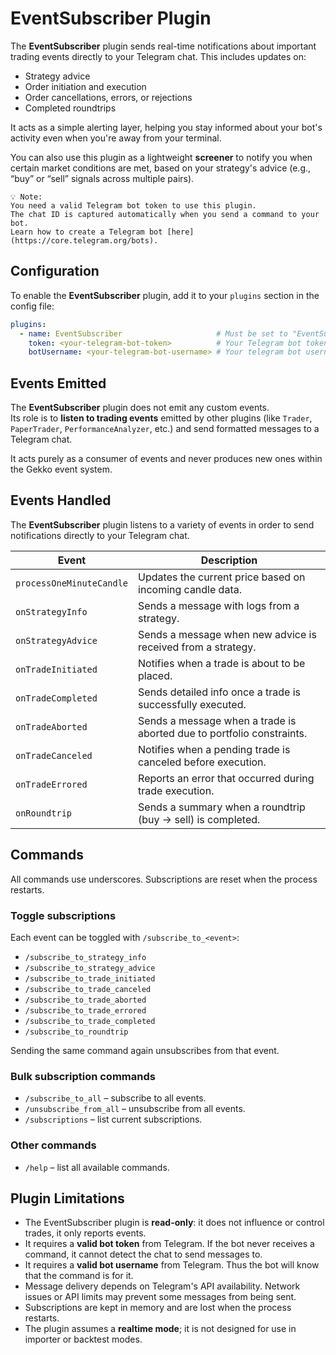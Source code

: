 # EventSubscriber Plugin

The **EventSubscriber** plugin sends real-time notifications about important trading events directly to your Telegram chat. This includes updates on:

- Strategy advice
- Order initiation and execution
- Order cancellations, errors, or rejections
- Completed roundtrips

It acts as a simple alerting layer, helping you stay informed about your bot's activity even when you're away from your terminal.

You can also use this plugin as a lightweight **screener** to notify you when certain market conditions are met, based on your strategy's advice (e.g., “buy” or “sell” signals across multiple pairs).

```
💡 Note:
You need a valid Telegram bot token to use this plugin.
The chat ID is captured automatically when you send a command to your bot.
Learn how to create a Telegram bot [here](https://core.telegram.org/bots).
```

## Configuration

To enable the **EventSubscriber** plugin, add it to your `plugins` section in the config file:

```yaml
plugins:
  - name: EventSubscriber                     # Must be set to "EventSubscriber"
    token: <your-telegram-bot-token>          # Your Telegram bot token
    botUsername: <your-telegram-bot-username> # Your telegram bot username
```
## Events Emitted

The **EventSubscriber** plugin does not emit any custom events.  
Its role is to **listen to trading events** emitted by other plugins (like `Trader`, `PaperTrader`, `PerformanceAnalyzer`, etc.) and send formatted messages to a Telegram chat.

It acts purely as a consumer of events and never produces new ones within the Gekko event system.


## Events Handled

The **EventSubscriber** plugin listens to a variety of events in order to send notifications directly to your Telegram chat.

| Event                    | Description                                                                |
|--------------------------|----------------------------------------------------------------------------|
| `processOneMinuteCandle` | Updates the current price based on incoming candle data.                   |
| `onStrategyInfo`         | Sends a message with logs from a strategy.                                 |
| `onStrategyAdvice`       | Sends a message when new advice is received from a strategy.               |
| `onTradeInitiated`       | Notifies when a trade is about to be placed.                               |
| `onTradeCompleted`       | Sends detailed info once a trade is successfully executed.                 |
| `onTradeAborted`         | Sends a message when a trade is aborted due to portfolio constraints.      |
| `onTradeCanceled`        | Notifies when a pending trade is canceled before execution.                |
| `onTradeErrored`         | Reports an error that occurred during trade execution.                     |
| `onRoundtrip`            | Sends a summary when a roundtrip (buy → sell) is completed.                |

## Commands

All commands use underscores. Subscriptions are reset when the process restarts.

### Toggle subscriptions

Each event can be toggled with `/subscribe_to_<event>`:

- `/subscribe_to_strategy_info`
- `/subscribe_to_strategy_advice`
- `/subscribe_to_trade_initiated`
- `/subscribe_to_trade_canceled`
- `/subscribe_to_trade_aborted`
- `/subscribe_to_trade_errored`
- `/subscribe_to_trade_completed`
- `/subscribe_to_roundtrip`

Sending the same command again unsubscribes from that event.

### Bulk subscription commands

- `/subscribe_to_all` – subscribe to all events.
- `/unsubscribe_from_all` – unsubscribe from all events.
- `/subscriptions` – list current subscriptions.

### Other commands

- `/help` – list all available commands.

## Plugin Limitations

- The EventSubscriber plugin is **read-only**: it does not influence or control trades, it only reports events.
- It requires a **valid bot token** from Telegram. If the bot never receives a command, it cannot detect the chat to send messages to.
- It requires a **valid bot username** from Telegram. Thus the bot will know that the command is for it.
- Message delivery depends on Telegram's API availability. Network issues or API limits may prevent some messages from being sent.
- Subscriptions are kept in memory and are lost when the process restarts.
- The plugin assumes a **realtime mode**; it is not designed for use in importer or backtest modes.

